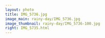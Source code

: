 ```yaml
---
layout: photo
title: IMG_5736.jpg
image_main: rainy-day/IMG_5736.jpg
image_thumbnail: rainy-day/IMG_5736-100.jpg
right: IMG_5735.html
---
```

